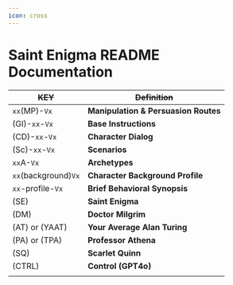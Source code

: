 ```yaml
---
icon: cross
---
```


# Saint Enigma README Documentation

| ~~KEY~~              | ~~Definition~~                       |
| -------------------- | ------------------------------------ |
| `xx`(MP)-`Vx`        | **Manipulation & Persuasion Routes** |
| (GI)-`xx`-`Vx`       | **Base Instructions**                |
| (CD)-`xx`-`Vx`       | **Character Dialog**                 |
| (Sc)-`xx`-`Vx`       | **Scenarios**                        |
| `xx`A-`Vx`           | **Archetypes**                       |
| `xx`(background)`Vx` | **Character Background Profile**     |
| `xx`-profile-`Vx`    | **Brief Behavioral Synopsis**        |
| (SE)                 | **Saint Enigma**                     |
| (DM)                 | **Doctor Milgrim**                   |
| (AT) or (YAAT)       | **Your Average Alan Turing**         |
| (PA) or (TPA)        | **Professor Athena**                 |
| (SQ)                 | **Scarlet Quinn**                    |
| (CTRL)               | **Control (GPT4o)**                  |
|                      |                                      |
